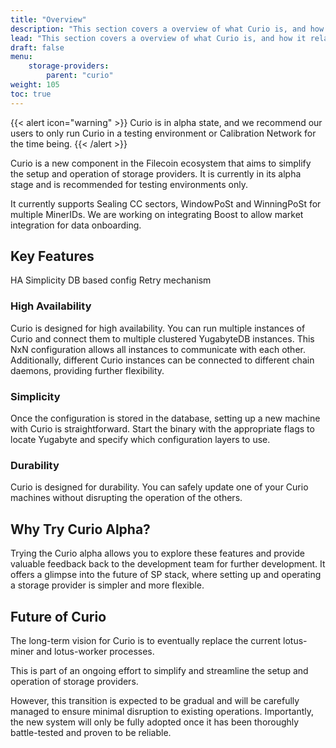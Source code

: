 ```yaml
---
title: "Overview"
description: "This section covers a overview of what Curio is, and how it relates to the Lotus-Miner"
lead: "This section covers a overview of what Curio is, and how it relates to the Lotus-Miner"
draft: false
menu:
    storage-providers:
        parent: "curio"
weight: 105
toc: true
---
```


{{< alert icon="warning" >}}
Curio is in alpha state, and we recommend our users to only run Curio in a testing environment or Calibration Network for the time being.
{{< /alert >}}

Curio is a new component in the Filecoin ecosystem that aims to simplify the setup and operation of storage providers.
It is currently in its alpha stage and is recommended for testing environments only.

It currently supports Sealing CC sectors, WindowPoSt and WinningPoSt for multiple MinerIDs.
We are working on integrating Boost to allow market integration for data onboarding.

## Key Features
HA
Simplicity
DB based config
Retry mechanism


### High Availability

Curio is designed for high availability.
You can run multiple instances of Curio and connect them to multiple clustered YugabyteDB instances.
This NxN configuration allows all instances to communicate with each other.
Additionally, different Curio instances can be connected to different chain daemons, providing further flexibility.

### Simplicity

Once the configuration is stored in the database, setting up a new machine with Curio is straightforward.
Start the binary with the appropriate flags to locate Yugabyte and specify which configuration layers to use.

### Durability

Curio is designed for durability. You can safely update one of your Curio machines without disrupting the operation of the others.

## Why Try Curio Alpha?

Trying the Curio alpha allows you to explore these features
and provide valuable feedback back to the development team for further development.
It offers a glimpse into the future of SP stack,
where setting up and operating a storage provider is simpler and more flexible.

## Future of Curio

The long-term vision for Curio is to eventually replace the current lotus-miner and lotus-worker processes.

This is part of an ongoing effort to simplify and streamline the setup and operation of storage providers.

However, this transition is expected to be gradual and will be carefully managed to ensure minimal disruption to existing operations.
Importantly, the new system will only be fully adopted once it has been thoroughly battle-tested and proven to be reliable.
